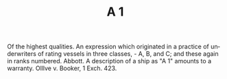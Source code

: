 ---
title: A 1
permalink: "/definitions/a1.html"
body: Of the highest qualities. An ex­pression which originated in a practice of un­derwriters
  of rating vessels in three classes, - A, B, and C; and these again in ranks numbered.
  Abbott. A description of a ship as "A 1" amounts to a warranty. Olllve v. Booker,
  1 Exch. 423.
published_at: '2018-07-08'
layout: post
---